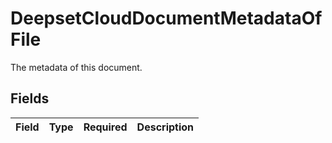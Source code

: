 # DeepsetCloudDocumentMetadataOfFile

The metadata of this document.


## Fields

| Field       | Type        | Required    | Description |
| ----------- | ----------- | ----------- | ----------- |